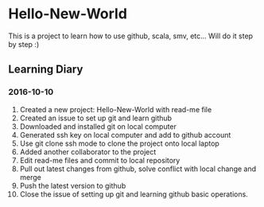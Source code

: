 # Hello-New-World
This is a project to learn how to use github, scala, smv, etc... Will do it step by step :)

## Learning Diary
### 2016-10-10
1. Created a new project: Hello-New-World with read-me file
2. Created an issue to set up git and learn github
3. Downloaded and installed git on local computer
4. Generated ssh key on local computer and add to github account
5. Use git clone ssh mode to clone the project onto local laptop
6. Added another collaborator to the project
7. Edit read-me files and commit to local repository
8. Pull out latest changes from github, solve conflict with local change and merge
9. Push the latest version to github
10. Close the issue of setting up git and learning github basic operations.
